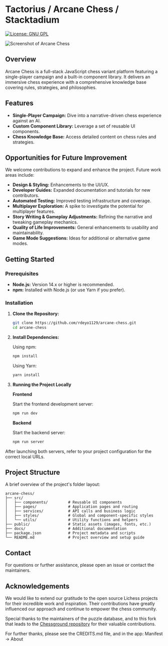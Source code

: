 # Tactorius / Arcane Chess / Stacktadium

[![License: GNU GPL](https://img.shields.io/badge/License-GPL-blue.svg)](LICENSE)

![Screenshot of Arcane Chess](https://github.com/rdeyo1129/arcane-chess/blob/main/public/assets/pages/cerulean-boss.webp)

## Overview

Arcane Chess is a full-stack JavaScript chess variant platform featuring a single-player campaign and a built-in component library. It delivers an immersive chess experience with a comprehensive knowledge base covering rules, strategies, and philosophies.

## Features

- **Single-Player Campaign:** Dive into a narrative-driven chess experience against an AI.
- **Custom Component Library:** Leverage a set of reusable UI components.
- **Chess Knowledge Base:** Access detailed content on chess rules and strategies.

## Opportunities for Future Improvement

We welcome contributions to expand and enhance the project. Future work areas include:

- **Design & Styling:** Enhancements to the UI/UX.
- **Developer Guides:** Expanded documentation and tutorials for new contributors.
- **Automated Testing:** Improved testing infrastructure and coverage.
- **Multiplayer Exploration:** A spike to investigate the potential for multiplayer features.
- **Story Writing & Gameplay Adjustments:** Refining the narrative and tweaking gameplay mechanics.
- **Quality of Life Improvements:** General enhancements to usability and maintainability.
- **Game Mode Suggestions:** Ideas for additional or alternative game modes.

## Getting Started

### Prerequisites

- **Node.js:** Version 14.x or higher is recommended.
- **npm:** Installed with Node.js (or use Yarn if you prefer).

### Installation

1. **Clone the Repository:**

   ```bash
   git clone https://github.com/rdeyo1129/arcane-chess.git
   cd arcane-chess
   ```

2. **Install Dependencies:**

   Using npm:

   ```bash
   npm install
   ```

   Using Yarn:

   ```bash
   yarn install
   ```

3. **Running the Project Locally**

   **Frontend**

   Start the frontend development server:

   ```bash
   npm run dev
   ```

   **Backend**

   Start the backend server:

   ```bash
   npm run server
   ```

After launching both servers, refer to your project configuration for the correct local URLs.

## Project Structure

A brief overview of the project's folder layout:

```plaintext
arcane-chess/
├── src/
│   ├── components/         # Reusable UI components
│   ├── pages/              # Application pages and routing
│   ├── services/           # API calls and business logic
│   ├── styles/             # Global and component-specific styles
│   └── utils/              # Utility functions and helpers
├── public/                 # Static assets (images, fonts, etc.)
├── docs/                   # Additional documentation
├── package.json            # Project metadata and scripts
└── README.md               # Project overview and setup guide
```

## Contact

For questions or further assistance, please open an issue or contact the maintainers.

## Acknowledgements

We would like to extend our gratitude to the open source Lichess projects for their incredible work and inspiration. Their contributions have greatly influenced our approach and continue to empower the chess community.

Special thanks to the maintainers of the puzzle database, and to this fork that leads to the [Chessground repository](https://github.com/rdeyo1129/night-chess-ui-2) for their valuable contributions.

For further thanks, please see the CREDITS.md file, and in the app: Manifest -> About
